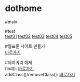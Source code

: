 # dothome

#main<br>
<a href="https://hyunseo418.github.io/dothome/index.html"></a>

#test<br>
<a href="https://hyunseo418.github.io/dothome/test/test01.html">test01</a>
<a href="https://hyunseo418.github.io/dothome/test/test02.html">test02</a>
<a href="https://hyunseo418.github.io/dothome/test/test03.html">test03</a>
<a href="https://hyunseo418.github.io/dothome/test/test04.html">test04</a>
<a href="https://hyunseo418.github.io/dothome/test/test05.html">test05</a>

#웹표준 사이트 만들기<br>
<a href="https://hyunseo418.github.io/dothome/webstandard/index.html">바로가기</a>

#제이쿼리 예제<br>
find(): <a href="https://hyunseo418.github.io/dothome/jquery/jquery04_find2.html">바로가기</a><br>
addClass()/removeClass(): <a href="https://hyunseo418.github.io/dothome/jquery/jquery06_addClass2.html">바로가기</a>

